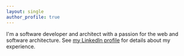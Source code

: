 ```yaml
---
layout: single
author_profile: true
---
```


I'm a software developer and architect with a passion for the web and software architecture. See [my LinkedIn profile](http://www.linkedin.com/in/andreasgehrke) for details about my experience.